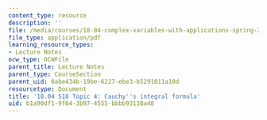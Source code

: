 ```yaml
---
content_type: resource
description: ''
file: /media/courses/18-04-complex-variables-with-applications-spring-2018/b1a90df19f643b974555bbbb93138a48_MIT18_04S18_topic4.pdf
file_type: application/pdf
learning_resource_types:
- Lecture Notes
ocw_type: OCWFile
parent_title: Lecture Notes
parent_type: CourseSection
parent_uid: 0abe434b-19be-6227-ebe3-b5291011a10d
resourcetype: Document
title: '18.04 S18 Topic 4: Cauchy''s integral formula'
uid: b1a90df1-9f64-3b97-4555-bbbb93138a48
---
```

